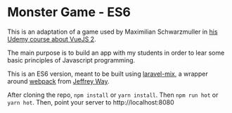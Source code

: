 # Monster Game - ES6

This is an adaptation of a game used by Maximilian Schwarzmuller in [his 
Udemy course about VueJS 2](https://www.udemy.com/vuejs-2-the-complete-guide/).

The main purpose is to build an app with my students in order to lear some 
basic principles of Javascript programming.

This is an ES6 version, meant to be built using [laravel-mix](https://laravel-mix.com/), a wrapper 
around [webpack](https://webpack.js.org/) from [Jeffrey Way](https://laracasts.com/series/learn-laravel-mix).
 
After cloning the repo, `npm install` or `yarn install`. Then `npm run hot` 
or `yarn hot`. Then, point your server to http://localhost:8080
